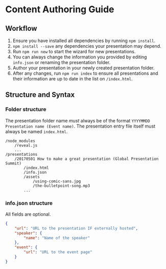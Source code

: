 # Content Authoring Guide

## Workflow

1. Ensure you have installed all dependencies by running `npm install`.
2. `npm install --save` any dependencies your presentation may depend.
3. Run `npm run new` to start the wizard for new presentations.
4. You can always change the information you provided by editing `info.json` or renaming the presentation folder.
5. Author your presentation in your newly created presentation folder.
6. After any changes, run `npm run index` to ensure all presentations and their information are up to date in
   the list on `/index.html`.


## Structure and Syntax

### Folder structure

The presentation folder name *must* always be of the format `YYYYMMDD Presentation name (Event name)`. The presentation
entry file itself must always be named `index.html`.

```
/node_modules
	/reveal.js
	...
/presentations
	/20170501 How to make a great presentation (Global Presentation Summit)
		/index.html
		/info.json
		/assets
			/using-comic-sans.jpg
			/the-bulletpoint-song.mp3
        ...
```

### info.json structure

All fields are optional.

```json
{
	"url": "URL to the presentation IF externally hosted",
	"speaker": {
		"name": "Name of the speaker"
	},
	"event": {
		"url": "URL to the event page"
	}
}
```
